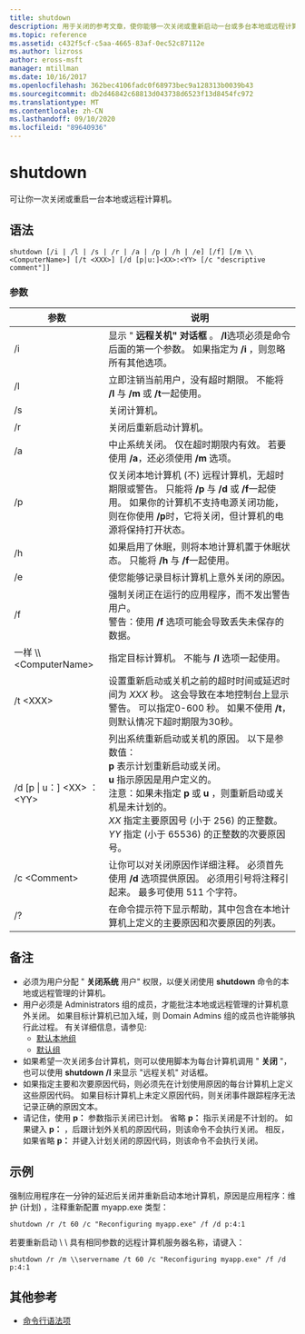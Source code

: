 ```yaml
---
title: shutdown
description: 用于关闭的参考文章，使你能够一次关闭或重新启动一台或多台本地或远程计算机。
ms.topic: reference
ms.assetid: c432f5cf-c5aa-4665-83af-0ec52c87112e
ms.author: lizross
author: eross-msft
manager: mtillman
ms.date: 10/16/2017
ms.openlocfilehash: 362bec4106fadc0f68973bec9a128313b0039b43
ms.sourcegitcommit: db2d46842c68813d043738d6523f13d8454fc972
ms.translationtype: MT
ms.contentlocale: zh-CN
ms.lasthandoff: 09/10/2020
ms.locfileid: "89640936"
---
```

# <a name="shutdown"></a>shutdown

可让你一次关闭或重启一台本地或远程计算机。



## <a name="syntax"></a>语法

```
shutdown [/i | /l | /s | /r | /a | /p | /h | /e] [/f] [/m \\<ComputerName>] [/t <XXX>] [/d [p|u:]<XX>:<YY> [/c "descriptive comment"]]
```

### <a name="parameters"></a>参数

|参数|说明|
|---------|-----------|
|/i|显示 " **远程关机" 对话框** 。 **/I**选项必须是命令后面的第一个参数。 如果指定为 **/i** ，则忽略所有其他选项。|
|/l|立即注销当前用户，没有超时期限。 不能将 **/l** 与 **/m** 或 **/t**一起使用。|
|/s|关闭计算机。|
|/r|关闭后重新启动计算机。|
|/a|中止系统关闭。 仅在超时期限内有效。 若要使用 **/a**，还必须使用 **/m** 选项。|
|/p|仅关闭本地计算机 (不) 远程计算机，无超时期限或警告。 只能将 **/p** 与 **/d** 或 **/f**一起使用。 如果你的计算机不支持电源关闭功能，则在你使用 **/p**时，它将关闭，但计算机的电源将保持打开状态。|
|/h|如果启用了休眠，则将本地计算机置于休眠状态。 只能将 **/h** 与 **/f**一起使用。|
|/e|使您能够记录目标计算机上意外关闭的原因。|
|/f|强制关闭正在运行的应用程序，而不发出警告用户。</br>警告：使用 **/f** 选项可能会导致丢失未保存的数据。|
|一样 \\\\\<ComputerName>|指定目标计算机。 不能与 **/l** 选项一起使用。|
|/t \<XXX>|设置重新启动或关机之前的超时时间或延迟时间为 *XXX* 秒。 这会导致在本地控制台上显示警告。 可以指定0-600 秒。 如果不使用 **/t**，则默认情况下超时期限为30秒。|
|/d [p \| u：] \<XX> ：\<YY>|列出系统重新启动或关机的原因。 以下是参数值：</br>**p** 表示计划重新启动或关闭。</br>**u** 指示原因是用户定义的。</br>注意：如果未指定 **p** 或 **u** ，则重新启动或关机是未计划的。</br>*XX* 指定主要原因号 (小于 256) 的正整数。</br>*YY* 指定 (小于 65536) 的正整数的次要原因号。|
|/c \<Comment>|让你可以对关闭原因作详细注释。 必须首先使用 **/d** 选项提供原因。 必须用引号将注释引起来。 最多可使用 511 个字符。|
|/?|在命令提示符下显示帮助，其中包含在本地计算机上定义的主要原因和次要原因的列表。|

## <a name="remarks"></a>备注

- 必须为用户分配 " **关闭系统** 用户" 权限，以便关闭使用 **shutdown** 命令的本地或远程管理的计算机。
- 用户必须是 Administrators 组的成员，才能批注本地或远程管理的计算机意外关闭。 如果目标计算机已加入域，则 Domain Admins 组的成员也许能够执行此过程。 有关详细信息，请参见:
    - [默认本地组](/previous-versions/windows/it-pro/windows-server-2003/cc785098(v=ws.10))
    - [默认组](/previous-versions/windows/it-pro/windows-server-2003/cc756898(v=ws.10))
- 如果希望一次关闭多台计算机，则可以使用脚本为每台计算机调用 " **关闭** "，也可以使用 **shutdown** **/I** 来显示 "远程关机" 对话框。
- 如果指定主要和次要原因代码，则必须先在计划使用原因的每台计算机上定义这些原因代码。 如果目标计算机上未定义原因代码，则关闭事件跟踪程序无法记录正确的原因文本。
- 请记住，使用 **p：** 参数指示关闭已计划。 省略 **p：** 指示关闭是不计划的。 如果键入 **p：** ，后跟计划外关机的原因代码，则该命令不会执行关闭。 相反，如果省略 **p：** 并键入计划关闭的原因代码，则该命令不会执行关闭。

## <a name="examples"></a>示例

强制应用程序在一分钟的延迟后关闭并重新启动本地计算机，原因是应用程序：维护 (计划) ，注释重新配置 myapp.exe 类型：
```
shutdown /r /t 60 /c "Reconfiguring myapp.exe" /f /d p:4:1
```
若要重新启动 \\ \\ 具有相同参数的远程计算机服务器名称，请键入：
```
shutdown /r /m \\servername /t 60 /c "Reconfiguring myapp.exe" /f /d p:4:1
```

## <a name="additional-references"></a>其他参考

- [命令行语法项](command-line-syntax-key.md)
